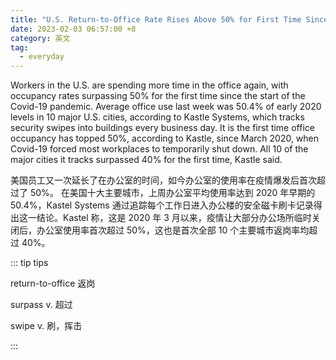 ```yaml
---
title: "U.S. Return-to-Office Rate Rises Above 50% for First Time Since Pandemic Began"
date: 2023-02-03 06:57:00 +8
category: 英文
tag:
  - everyday
---
```


Workers in the U.S. are spending more time in the office again, with occupancy rates surpassing 50% for the first time since the start of the Covid-19 pandemic. Average office use last week was 50.4% of early 2020 levels in 10 major U.S. cities, according to Kastle Systems, which tracks security swipes into buildings every business day. It is the first time office occupancy has topped 50%, according to Kastle, since March 2020, when Covid-19 forced most workplaces to temporarily shut down. All 10 of the major cities it tracks surpassed 40% for the first time, Kastle said.

美国员工又一次延长了在办公室的时间，如今办公室的使用率在疫情爆发后首次超过了 50%。 在美国十大主要城市，上周办公室平均使用率达到 2020 年早期的 50.4%，Kastel Systems 通过追踪每个工作日进入办公楼的安全磁卡刷卡记录得出这一结论。Kastel 称，这是 2020 年 3 月以来，疫情让大部分办公场所临时关闭后，办公室使用率首次超过 50%，这也是首次全部 10 个主要城市返岗率均超过 40%。

::: tip tips

return-to-office 返岗

surpass v. 超过

swipe v. 刷，挥击

:::
